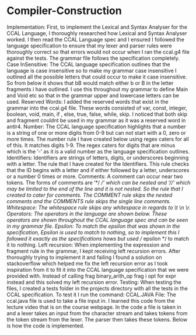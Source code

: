 # Compiler-Construction

Implementation:
First, to implement the Lexical and Syntax Analyser for the CCAL Language, I
thoroughly researched how Lexical and Syntax Analyser worked. I then read the
CCAL Language spec and I ensured I followed the language specification to
ensure that my lexer and parser rules were thoroughly correct so that errors would
not occur when I ran the ccal.g4 file against the tests. The grammar file follows the
specification completely.
Case InSensitive:
The CCAL language specification outlines that the language is case insensitive so
to make my grammar case insensitive I outlined all the possible letters that could
occur to make it case insensitive. So from below it shows that bB would match
either b or B in the letter fragments i have outlined. I use this throughout my
grammar to define Main and Void etc so that in the grammar upper and lowercase
letters can be used.
Reserved Words:
I added the reserved words that exist in the grammar into the ccal.g4 file. These
words consisted of var, const, integer, boolean, void, main, if , else, true, false,
while, skip. I noticed that both skip and fragment couldnt be used in my grammar
as it was a reserved word in antlr4.
Number:
The CCAL language specification highlights that a number is a string of one
or more digits from 0-9 but can not start with a 0, zero or more times. The
number rule I have created below using regex caters for all of this. It
matches digits 1-9. The regex caters for digits that are minus which is the ‘-’
as it is a valid number as the language specification outlines.
Identifiers:
Identifiers are strings of letters, digits, or underscores beginning with a letter. The
rule that I have created for the Identifiers. This rule checks that the ID begins with a
letter and if either followed by a letter, underscores or a number 0 times or more.
Comments:
A comment can occur near two tokens. The forms of comments are ‘*/ */’
which can be nested and ‘//’ which may be limited to the end of the line and it is
not nested. So the rule that I created to cater for comments. The COMMENT rule
skips the nested comments and the COMMENTS rule skips the single line
comments.
Whitespace:
The whitespace rule skips any whitespace in regards to \t \n \r.
Operators:
The operators in the language are shown below. These operators are shown
throughout the CCAL language spec and can be seen in my grammar file.
Epsilon:
To match the epsilon that was shown in the specification, Epsilon is used to match to
nothing, so to implement this I followed it exactly as the specifications hows but used
/* epsilon */ to match it to nothing.
Left recursion:
When implementing the expression and fragment rule in the grammar, I kept
receiving left recursion errors. After thoroughly trying to implement it and failing I
found a solution on stackoverflow which helped me fix the left recursion error as I
took inspiration from it to fit it into the CCAL language specification that we were
provided with. Instead of calling frag binary_arith_op frag i opt for expr instead and
this solved my left recursion error.
Testing:
When testing the files, I created a tests folder in the projects directory with all the
tests in the CCAL specification. To test it I run the command:
CCAL.JAVA File:
The ccal.java file is used to take a file input in. I learned this code from the lecture
video that is on the course webpage. In the code a file is taken in and a lexer takes
an input from the character stream and takes tokens from the token stream from the
lexer. The parser then takes these tokens. Below is how the code is implemented.
